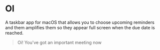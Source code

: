 
# OI

A taskbar app for macOS that allows you to choose upcoming reminders and them amplifies them so they appear full screen when the due date is reached.

> Oi! You've got an important meeting now
